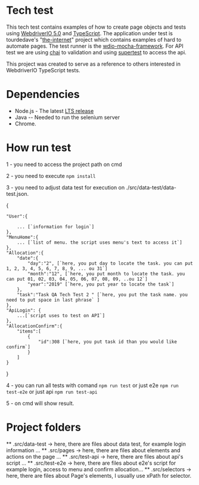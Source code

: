 # Tech test
This tech test contains examples of how to create page objects and tests using [WebdriverIO 5.0](https://github.com/webdriverio/webdriverio/tree/master/packages) and [TypeScript](https://www.typescriptlang.org/). The application under test is tourdedave's "[the-internet](https://github.com/tourdedave/the-internet)" project which contains examples of hard to automate pages. The test runner is the [wdio-mocha-framework](https://github.com/webdriverio/webdriverio/tree/master/packages/wdio-mocha-framework). 
For API test we are using [chai](https://www.chaijs.com/plugins/chai-http/) to validation and using [supertest](https://github.com/visionmedia/supertest#readme) to access the api.

This project was created to serve as a reference to others interested in WebdriverIO TypeScript tests.

# Dependencies
* Node.js - The latest [LTS release](https://nodejs.org/en/)
* Java -- Needed to run the selenium server
* Chrome.

# How run test
1 - you need to access the project path on cmd

2 - you need to execute `npm install`

3 - you need to adjust data test for execution on ./src/data-test/data-test.json.

{

    "User":{
    
        ... [`information for login`]
    },
    "MenuHome":{
        ... [`list of menu. the script uses menu's text to access it`]
    },
    "Allocation":{
        "date":{
            "day":"2", [`here, you put day to locate the task. you can put 1, 2, 3, 4, 5, 6, 7, 8, 9, ... ou 31`]
            "month":"12", [`here, you put month to locate the task. you can put 01, 02, 03, 04, 05, 06, 07, 08, 09, ..ou 12`]
            "year":"2019" [`here, you put year to locate the task`]
        },
        "task":"Task QA Tech Test 2 " [`here, you put the task name. you need to put space in last phrase` ]
    },
    "ApiLogin": {
        ...[`script uses to test on API`]
    },
    "AllocationConfirm":{
        "items":[
            {
                "id":308 [`here, you put task id than you would like confirm`]
            }
        ]
    }
}

4 - you can run all tests with comand `npm run test`
    or just e2e `npm run test-e2e`
    or just api `npm run test-api`

5 - on cmd will show result.

# Project folders
** .src/data-test -> here, there are files about data test, for example login information ...
** .src/pages -> here, there are files about elements and actions on the page ...
** .src/test-api -> here, there are files about api's script ...
** .src/test-e2e -> here, there are files about e2e's script for example login, access to menu and confirm allocation...
** .src/selectors -> here, there are files about Page's elements, I usually use xPath for selector.


